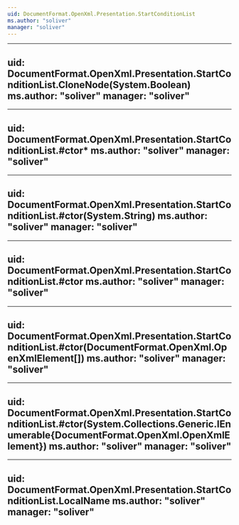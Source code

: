 ```yaml
---
uid: DocumentFormat.OpenXml.Presentation.StartConditionList
ms.author: "soliver"
manager: "soliver"
---
```


---
uid: DocumentFormat.OpenXml.Presentation.StartConditionList.CloneNode(System.Boolean)
ms.author: "soliver"
manager: "soliver"
---

---
uid: DocumentFormat.OpenXml.Presentation.StartConditionList.#ctor*
ms.author: "soliver"
manager: "soliver"
---

---
uid: DocumentFormat.OpenXml.Presentation.StartConditionList.#ctor(System.String)
ms.author: "soliver"
manager: "soliver"
---

---
uid: DocumentFormat.OpenXml.Presentation.StartConditionList.#ctor
ms.author: "soliver"
manager: "soliver"
---

---
uid: DocumentFormat.OpenXml.Presentation.StartConditionList.#ctor(DocumentFormat.OpenXml.OpenXmlElement[])
ms.author: "soliver"
manager: "soliver"
---

---
uid: DocumentFormat.OpenXml.Presentation.StartConditionList.#ctor(System.Collections.Generic.IEnumerable{DocumentFormat.OpenXml.OpenXmlElement})
ms.author: "soliver"
manager: "soliver"
---

---
uid: DocumentFormat.OpenXml.Presentation.StartConditionList.LocalName
ms.author: "soliver"
manager: "soliver"
---
